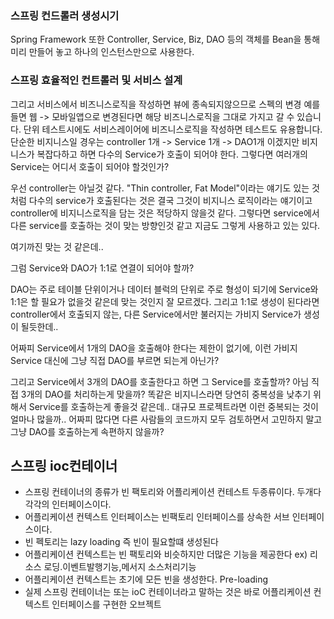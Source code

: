 ### 스프링 컨드롤러 생성시기
Spring Framework 또한 Controller, Service, Biz, DAO 등의 객체를 Bean을 통해 미리 만들어 놓고 하나의 인스턴스만으로 사용한다.



### 스프링 효율적인 컨트롤러 및 서비스 설계
그리고 서비스에서 비즈니스로직을 작성하면 뷰에 종속되지않으므로 스펙의 변경 예를 들면 웹 -> 모바일앱으로 변경된다면 해당 비즈니스로직을 그대로 가지고 갈 수 있습니다.
단위 테스트시에도 서비스레이어에 비즈니스로직을 작성하면 테스트도 유용합니다.
단순한 비지니스일 경우는 controller 1개 -> Service 1개 -> DAO1개 이겠지만 비지니스가 복잡다하고 하면
다수의 Service가 호출이 되어야 한다. 그렇다면 여러개의 Service는 어디서 호출이 되어야 할것인가?

우선 controller는 아닐것 같다. "Thin controller, Fat Model"이라는 얘기도 있는 것처럼 다수의 service가
호출된다는 것은 결국 그것이 비지니스 로직이라는 얘기이고 controller에 비지니스로직을 담는 것은
적당하지 않을것 같다.
그렇다면 service에서 다른 service를 호출하는 것이 맞는 방향인것 같고 지금도 그렇게 사용하고 있는 있다.

여기까진 맞는 것 같은데..

그럼 Service와 DAO가 1:1로 연결이 되어야 할까?

DAO는 주로 테이블 단위이거나 데이터 블럭의 단위로 주로 형성이 되기에 Service와 1:1은 할 필요가 없을것 같은데 맞는 것인지 잘 모르겠다.
그리고 1:1로 생성이 된다라면 controller에서 호출되지 않는, 다른 Service에서만 불러지는 가비지 Service가 생성이 될듯한데..

어짜피 Service에서 1개의 DAO을 호출해야 한다는 제한이 없기에, 이런 가비지 Service 대신에
그냥 직접 DAO를 부르면 되는게 아닌가?

그리고 Service에서 3개의 DAO를 호출한다고 하면 그 Service를 호출할까? 아님 직접 3개의 DAO를
처리하는게 맞을까? 똑같은 비지니스라면 당연히 중복성을 낮추기 위해서 Service를 호출하는게 좋을것 같은데..
대규모 프로젝트라면 이런 중복되는 것이 얼마나 많을까..
어짜피 많다면 다른 사람들의 코드까지 모두 검토하면서 고민하지 말고 그냥 DAO를 호출하는게 속편하지 않을까?

## 스프링 ioc컨테이너
  * 스프링 컨테이너의 종류가 빈 팩토리와 어플리케이션 컨테스트 두종류이다. 두개다 각각의 인터페이스이다.
  * 어플리케이션 컨텍스트 인터페이스는 빈팩토리 인터페이스를 상속한 서브 인터페이스이다.
  * 빈 펙토리는 lazy loading 즉 빈이 필요할떄 생성된다
  * 어플리케이션 컨텍스트는 빈 팩토리와 비슷하지만 더많은 기능을 제공한다 ex) 리소스 로딩.이벤트발행기능,메서지 소스처리기능
  * 어플리케이션 컨텍스트는 초기에 모든 빈을 생성한다. Pre-loading
  * 실제 스프링 컨테이너는 또는 ioC 컨테이너라고 말하는 것은 바로 어플리케이션 컨텍스트 인터페이스를 구현한 오브젝트
